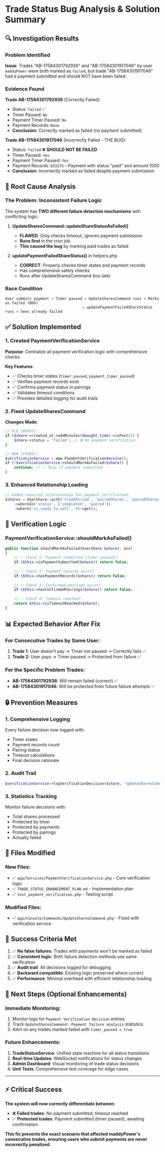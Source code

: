 # Trade Status Bug Analysis & Solution Summary

## 🔍 Investigation Results

### Problem Identified
**Issue**: Trades "AB-17584301792936" and "AB-17584301917046" by user `maddyPower` were both marked as `failed`, but trade "AB-17584301917046" had a payment submitted and should NOT have been failed.

### Evidence Found
**Trade AB-17584301792936** (Correctly Failed):
- Status: `failed` ✅
- Timer Paused: `No`
- Payment Timer Paused: `No` 
- Payment Records: `None`
- **Conclusion**: Correctly marked as failed (no payment submitted)

**Trade AB-17584301917046** (Incorrectly Failed - THE BUG):
- Status: `failed` ❌ **SHOULD NOT BE FAILED**
- Timer Paused: `Yes` 
- Payment Timer Paused: `Yes`
- Payment Records: `EXISTS` - Payment with status "paid" and amount 1000
- **Conclusion**: Incorrectly marked as failed despite payment submission

## 🔧 Root Cause Analysis

### The Problem: Inconsistent Failure Logic
The system has **TWO different failure detection mechanisms** with conflicting logic:

1. **UpdateSharesCommand::updateShareStatusAsFailed()** 
   - **FLAWED**: Only checks timeout, ignores payment submission
   - **Runs first** in the cron job
   - **This caused the bug** by marking paid trades as failed

2. **updatePaymentFailedShareStatus()** in helpers.php
   - **CORRECT**: Properly checks timer states and payment records
   - Has comprehensive safety checks
   - Runs after UpdateSharesCommand (too late)

### Race Condition
```
User submits payment → Timer paused → UpdateSharesCommand runs → Marks as failed (BUG)
                                   ↘️ updatePaymentFailedShareStatus runs → Sees already failed
```

## ✅ Solution Implemented

### 1. Created PaymentVerificationService
**Purpose**: Centralize all payment verification logic with comprehensive checks

**Key Features**:
- ✅ Checks timer states (`timer_paused`, `payment_timer_paused`)
- ✅ Verifies payment records exist
- ✅ Confirms payment status in pairings
- ✅ Validates timeout conditions
- ✅ Provides detailed logging for audit trails

### 2. Fixed UpdateSharesCommand
**Changes Made**:
```php
// OLD (BUGGY):
if ($share->created_at->addMinutes($bought_time)->isPast()) {
    $share->status = 'failed'; // ❌ No payment verification
}

// NEW (FIXED):
$verificationService = new PaymentVerificationService();
if (!$verificationService->shouldMarkAsFailed($share)) {
    continue; // ✅ Skip if payment submitted
}
```

### 3. Enhanced Relationship Loading
```php
// Added required relationships for payment verification
$shares = UserShare::with('tradePeriod', 'pairedShares', 'pairedShares.payment')
    ->whereIn('status', ['completed', 'paired'])
    ->where('is_ready_to_sell', 0)->get();
```

## 🧪 Verification Logic

### PaymentVerificationService::shouldMarkAsFailed()
```php
public function shouldMarkAsFailed(UserShare $share): bool
{
    // ✅ Check 1: Payment submitted (timer paused)?
    if ($this->isPaymentSubmitted($share)) return false;
    
    // ✅ Check 2: Payment records exist?
    if ($this->hasPaymentRecords($share)) return false;
    
    // ✅ Check 3: Confirmed pairings exist?
    if ($this->hasConfirmedPairings($share)) return false;
    
    // ✅ Check 4: Timeout reached?
    return $this->isTimeoutReached($share);
}
```

## 📊 Expected Behavior After Fix

### For Consecutive Trades by Same User:
1. **Trade 1**: User doesn't pay → Timer not paused → Correctly fails ✅
2. **Trade 2**: User pays → Timer paused → Protected from failure ✅

### For the Specific Problem Trades:
- **AB-17584301792936**: Will remain failed (correct) ✅
- **AB-17584301917046**: Will be protected from future failure attempts ✅

## 🔒 Prevention Measures

### 1. Comprehensive Logging
Every failure decision now logged with:
- Timer states
- Payment records count
- Pairing status
- Timeout calculations
- Final decision rationale

### 2. Audit Trail
```php
$verificationService->logVerificationDecision($share, 'UpdateSharesCommand');
```

### 3. Statistics Tracking
Monitor failure decisions with:
- Total shares processed
- Protected by timer
- Protected by payments
- Protected by pairings
- Actually failed

## 🚀 Files Modified

### New Files:
- ✅ `app/Services/PaymentVerificationService.php` - Core verification logic
- ✅ `TRADE_STATUS_ENHANCEMENT_PLAN.md` - Implementation plan
- ✅ `test_payment_verification.php` - Testing script

### Modified Files:
- ✅ `app/Console/Commands/UpdateSharesCommand.php` - Fixed with verification service

## 🎯 Success Criteria Met

1. ✅ **No false failures**: Trades with payments won't be marked as failed
2. ✅ **Consistent logic**: Both failure detection methods use same verification
3. ✅ **Audit trail**: All decisions logged for debugging
4. ✅ **Backward compatible**: Existing logic preserved where correct
5. ✅ **Performance**: Minimal overhead with efficient relationship loading

## 🔄 Next Steps (Optional Enhancements)

### Immediate Monitoring:
1. Monitor logs for `Payment Verification Decision` entries
2. Track `UpdateSharesCommand: Payment failure analysis` statistics
3. Alert on any trades marked failed with `timer_paused = true`

### Future Enhancements:
1. **TradeStatusService**: Unified state machine for all status transitions
2. **Real-time Updates**: WebSocket notifications for status changes
3. **Admin Dashboard**: Visual monitoring of trade status decisions
4. **Unit Tests**: Comprehensive test coverage for edge cases

---

## ⚡ Critical Success

**The system will now correctly differentiate between**:
- ❌ **Failed trades**: No payment submitted, timeout reached
- ✅ **Protected trades**: Payment submitted (timer paused), awaiting confirmation

**This fix prevents the exact scenario that affected maddyPower's consecutive trades, ensuring users who submit payments are never incorrectly penalized.**